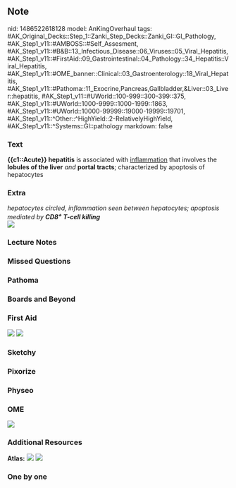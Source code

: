 ## Note
nid: 1486522618128
model: AnKingOverhaul
tags: #AK_Original_Decks::Step_1::Zanki_Step_Decks::Zanki_GI::GI_Pathology, #AK_Step1_v11::#AMBOSS::#Self_Assesment, #AK_Step1_v11::#B&B::13_Infectious_Disease::06_Viruses::05_Viral_Hepatitis, #AK_Step1_v11::#FirstAid::09_Gastrointestinal::04_Pathology::34_Hepatitis::Viral_Hepatitis, #AK_Step1_v11::#OME_banner::Clinical::03_Gastroenterology::18_Viral_Hepatitis, #AK_Step1_v11::#Pathoma::11_Exocrine,Pancreas,Gallbladder,&Liver::03_Liver::hepatitis, #AK_Step1_v11::#UWorld::100-999::300-399::375, #AK_Step1_v11::#UWorld::1000-9999::1000-1999::1863, #AK_Step1_v11::#UWorld::10000-99999::19000-19999::19701, #AK_Step1_v11::^Other::^HighYield::2-RelativelyHighYield, #AK_Step1_v11::^Systems::GI::pathology
markdown: false

### Text
<div>
  <b>{{c1::Acute}} hepatitis</b> is associated with
  <u>inflammation</u> that involves the <b>lobules of the liver</b>
  <i>and</i> <b>portal tracts</b>; characterized by apoptosis of
  hepatocytes
</div>

### Extra
<div>
  <i>hepatocytes circled, inflammation seen between hepatocytes;
  apoptosis mediated by <b>CD8<sup>+</sup> T-cell killing</b></i>
</div>
<div><img src="paste-355554572632683.jpg"></div>

### Lecture Notes


### Missed Questions


### Pathoma


### Boards and Beyond


### First Aid
<img src="tmpuvJcnW.png"> <img src="tmpI_Rjh5.png">

### Sketchy


### Pixorize


### Physeo


### OME
<div class="ome-widget">
  <a href=
  "https://onlinemeded.org/spa/gastroenterology/viral-hepatitis/acquire?ref=anki">
  <img src="_OME_AnkiFlashcards_Lesson_1.png"></a>
</div>

### Additional Resources
<b>Atlas:</b> <img src="paste-1310806838871026.png"> <img src=
"paste-37ee491a2d476eeeea34f90ca57b41f7e8524a01.png">

### One by one

